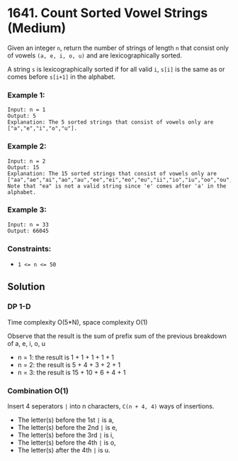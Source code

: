 # 1641. Count Sorted Vowel Strings (Medium)

Given an integer `n`, return the number of strings of length `n` that consist only of vowels `(a, e, i, o, u)` and are lexicographically sorted.

A string `s` is lexicographically sorted if for all valid `i`, `s[i]` is the same as or comes before `s[i+1]` in the alphabet.

### Example 1:

```
Input: n = 1
Output: 5
Explanation: The 5 sorted strings that consist of vowels only are ["a","e","i","o","u"].
```

### Example 2:

```
Input: n = 2
Output: 15
Explanation: The 15 sorted strings that consist of vowels only are
["aa","ae","ai","ao","au","ee","ei","eo","eu","ii","io","iu","oo","ou","uu"].
Note that "ea" is not a valid string since 'e' comes after 'a' in the alphabet.
```

### Example 3:

```
Input: n = 33
Output: 66045
```

### Constraints:

- `1 <= n <= 50`

## Solution

### DP 1-D

Time complexity O(5\*N), space complexity O(1)

Observe that the result is the sum of prefix sum of the previous breakdown of a, e, i, o, u

- n = 1: the result is 1 + 1 + 1 + 1 + 1
- n = 2: the result is 5 + 4 + 3 + 2 + 1
- n = 3: the result is 15 + 10 + 6 + 4 + 1

### Combination O(1)

Insert 4 seperators `|` into n characters, `C(n + 4, 4)` ways of insertions.

- The letter(s) before the 1st `|` is a,
- The letter(s) before the 2nd `|` is e,
- The letter(s) before the 3rd `|` is i,
- The letter(s) before the 4th `|` is o,
- The letter(s) after the 4th `|` is u.
